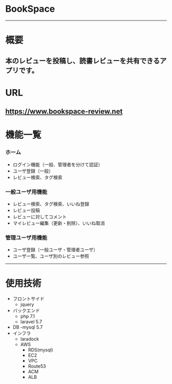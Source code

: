 # BookSpace
---
# 概要   
本のレビューを投稿し、読書レビューを共有できるアプリです。
---
# URL
https://www.bookspace-review.net
---
# 機能一覧
### ホーム
- ログイン機能（一般、管理者を分けて認証）  
- ユーザ登録（一般）   
- レビュー検索、タグ検索
### 一般ユーザ用機能
- レビュー検索、タグ検索、いいね登録
- レビュー投稿
- レビューに対してコメント
- マイレビュー編集（更新・削除）、いいね取消   
### 管理ユーザ用機能
- ユーザ登録（一般ユーザ・管理者ユーザ）
- ユーザ一覧、ユーザ別のレビュー参照
---
# 使用技術   
- フロントサイド   
  - jquery
- バックエンド
  - php 7.1
  - laravel 5.7
- DB
  -mysql 5.7
- インフラ
  - laradock
  - AWS
    - RDS(mysql)
    - EC2
    - VPC
    - Route53
    - ACM
    - ALB
    
